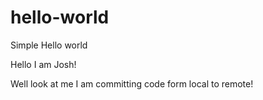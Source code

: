 # hello-world
Simple Hello world

Hello I am Josh!

Well look at me I am committing code form local to remote!
